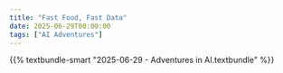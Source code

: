 ```yaml
---
title: "Fast Food, Fast Data"
date: 2025-06-29T00:00:00
tags: ["AI Adventures"]
---
```


{{% textbundle-smart "2025-06-29 - Adventures in AI.textbundle" %}}